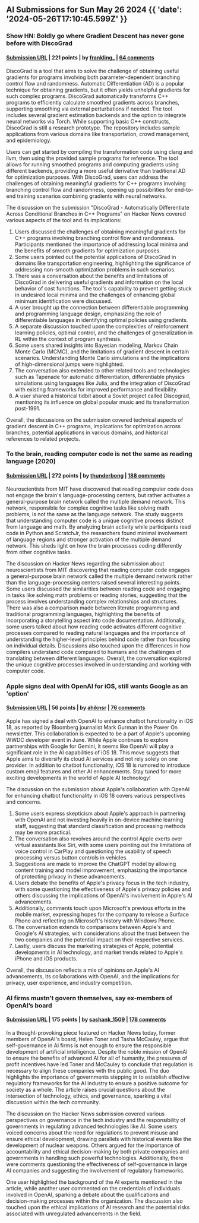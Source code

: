 ## AI Submissions for Sun May 26 2024 {{ 'date': '2024-05-26T17:10:45.599Z' }}

### Show HN: Boldly go where Gradient Descent has never gone before with DiscoGrad

#### [Submission URL](https://github.com/DiscoGrad/DiscoGrad) | 221 points | by [frankling_](https://news.ycombinator.com/user?id=frankling_) | [64 comments](https://news.ycombinator.com/item?id=40481578)

DiscoGrad is a tool that aims to solve the challenge of obtaining useful gradients for programs involving both parameter-dependent branching control flow and randomness. Automatic Differentiation (AD) is a popular technique for obtaining gradients, but it often yields unhelpful gradients for such complex programs. DiscoGrad automatically transforms C++ programs to efficiently calculate smoothed gradients across branches, supporting smoothing via external perturbations if needed. The tool includes several gradient estimation backends and the option to integrate neural networks via Torch. While supporting basic C++ constructs, DiscoGrad is still a research prototype. The repository includes sample applications from various domains like transportation, crowd management, and epidemiology.

Users can get started by compiling the transformation code using clang and llvm, then using the provided sample programs for reference. The tool allows for running smoothed programs and computing gradients using different backends, providing a more useful derivative than traditional AD for optimization purposes. With DiscoGrad, users can address the challenges of obtaining meaningful gradients for C++ programs involving branching control flow and randomness, opening up possibilities for end-to-end training scenarios combining gradients with neural networks.

The discussion on the submission "DiscoGrad - Automatically Differentiate Across Conditional Branches in C++ Programs" on Hacker News covered various aspects of the tool and its implications:

1. Users discussed the challenges of obtaining meaningful gradients for C++ programs involving branching control flow and randomness. Participants mentioned the importance of addressing local minima and the benefits of smooth gradients for optimization purposes.
2. Some users pointed out the potential applications of DiscoGrad in domains like transportation engineering, highlighting the significance of addressing non-smooth optimization problems in such scenarios.
3. There was a conversation about the benefits and limitations of DiscoGrad in delivering useful gradients and information on the local behavior of cost functions. The tool's capability to prevent getting stuck in undesired local minima and the challenges of enhancing global minimum identification were discussed.
4. A user brought up the connection between differentiable programming and programming language design, emphasizing the role of differentiable languages in identifying optimal policies using gradients.
5. A separate discussion touched upon the complexities of reinforcement learning policies, optimal control, and the challenges of generalization in RL within the context of program synthesis.
6. Some users shared insights into Bayesian modeling, Markov Chain Monte Carlo (MCMC), and the limitations of gradient descent in certain scenarios. Understanding Monte Carlo simulations and the implications of high-dimensional jumps were highlighted.
7. The conversation also extended to other related tools and technologies such as Tapenade for automatic differentiation, differentiable physics simulations using languages like Julia, and the integration of DiscoGrad with existing frameworks for improved performance and flexibility.
8. A user shared a historical tidbit about a Soviet project called Discograd, mentioning its influence on global popular music and its transformation post-1991.

Overall, the discussions on the submission covered technical aspects of gradient descent in C++ programs, implications for optimization across branches, potential applications in various domains, and historical references to related projects.

### To the brain, reading computer code is not the same as reading language (2020)

#### [Submission URL](https://news.mit.edu/2020/brain-reading-computer-code-1215) | 272 points | by [thunderbong](https://news.ycombinator.com/user?id=thunderbong) | [188 comments](https://news.ycombinator.com/item?id=40480913)

Neuroscientists from MIT have discovered that reading computer code does not engage the brain's language-processing centers, but rather activates a general-purpose brain network called the multiple demand network. This network, responsible for complex cognitive tasks like solving math problems, is not the same as the language network. The study suggests that understanding computer code is a unique cognitive process distinct from language and math. By analyzing brain activity while participants read code in Python and ScratchJr, the researchers found minimal involvement of language regions and stronger activation of the multiple demand network. This sheds light on how the brain processes coding differently from other cognitive tasks.

The discussion on Hacker News regarding the submission about neuroscientists from MIT discovering that reading computer code engages a general-purpose brain network called the multiple demand network rather than the language-processing centers raised several interesting points. Some users discussed the similarities between reading code and engaging in tasks like solving math problems or reading stories, suggesting that the process involves understanding complex relationships and structures. There was also a comparison made between literate programming and traditional programming languages, highlighting the benefits of incorporating a storytelling aspect into code documentation. Additionally, some users talked about how reading code activates different cognitive processes compared to reading natural languages and the importance of understanding the higher-level principles behind code rather than focusing on individual details. Discussions also touched upon the differences in how compilers understand code compared to humans and the challenges of translating between different languages. Overall, the conversation explored the unique cognitive processes involved in understanding and working with computer code.

### Apple signs deal with OpenAI for iOS, still wants Google as an 'option'

#### [Submission URL](https://www.androidauthority.com/apple-signs-deal-openai-iphones-3446254/) | 56 points | by [ahiknsr](https://news.ycombinator.com/user?id=ahiknsr) | [76 comments](https://news.ycombinator.com/item?id=40486242)

Apple has signed a deal with OpenAI to enhance chatbot functionality in iOS 18, as reported by Bloomberg journalist Mark Gurman in the Power On newsletter. This collaboration is expected to be a part of Apple's upcoming WWDC developer event in June. While Apple continues to explore partnerships with Google for Gemini, it seems like OpenAI will play a significant role in the AI capabilities of iOS 18. This move suggests that Apple aims to diversify its cloud AI services and not rely solely on one provider. In addition to chatbot functionality, iOS 18 is rumored to introduce custom emoji features and other AI enhancements. Stay tuned for more exciting developments in the world of Apple AI technology!

The discussion on the submission about Apple's collaboration with OpenAI for enhancing chatbot functionality in iOS 18 covers various perspectives and concerns. 

1. Some users express skepticism about Apple's approach in partnering with OpenAI and not investing heavily in on-device machine learning staff, suggesting that standard classification and processing methods may be more practical. 
2. The conversation also revolves around the control Apple exerts over virtual assistants like Siri, with some users pointing out the limitations of voice control in CarPlay and questioning the usability of speech processing versus button controls in vehicles.
3. Suggestions are made to improve the ChatGPT model by allowing content training and model improvement, emphasizing the importance of protecting privacy in these advancements.
4. Users debate the benefits of Apple's privacy focus in the tech industry, with some questioning the effectiveness of Apple's privacy policies and others discussing the implications of OpenAI's involvement in Apple's AI advancements.
5. Additionally, comments touch upon Microsoft's previous efforts in the mobile market, expressing hopes for the company to release a Surface Phone and reflecting on Microsoft's history with Windows Phone.
6. The conversation extends to comparisons between Apple's and Google's AI strategies, with considerations about the trust between the two companies and the potential impact on their respective services.
7. Lastly, users discuss the marketing strategies of Apple, potential developments in AI technology, and market trends related to Apple's iPhone and iOS products.

Overall, the discussion reflects a mix of opinions on Apple's AI advancements, its collaborations with OpenAI, and the implications for privacy, user experience, and industry competition.

### AI firms mustn’t govern themselves, say ex-members of OpenAI’s board

#### [Submission URL](https://www.economist.com/by-invitation/2024/05/26/ai-firms-mustnt-govern-themselves-say-ex-members-of-openais-board) | 175 points | by [sashank_1509](https://news.ycombinator.com/user?id=sashank_1509) | [178 comments](https://news.ycombinator.com/item?id=40485318)

In a thought-provoking piece featured on Hacker News today, former members of OpenAI's board, Helen Toner and Tasha McCauley, argue that self-governance in AI firms is not enough to ensure the responsible development of artificial intelligence. Despite the noble mission of OpenAI to ensure the benefits of advanced AI for all of humanity, the pressures of profit incentives have led Toner and McCauley to conclude that regulation is necessary to align these companies with the public good. The duo highlights the importance of governments stepping in to establish effective regulatory frameworks for the AI industry to ensure a positive outcome for society as a whole. The article raises crucial questions about the intersection of technology, ethics, and governance, sparking a vital discussion within the tech community.

The discussion on the Hacker News submission covered various perspectives on governance in the tech industry and the responsibility of governments in regulating advanced technologies like AI. Some users voiced concerns about the need for regulations to prevent misuse and ensure ethical development, drawing parallels with historical events like the development of nuclear weapons. Others argued for the importance of accountability and ethical decision-making by both private companies and governments in handling such powerful technologies. Additionally, there were comments questioning the effectiveness of self-governance in large AI companies and suggesting the involvement of regulatory frameworks.

One user highlighted the background of the AI experts mentioned in the article, while another user commented on the credentials of individuals involved in OpenAI, sparking a debate about the qualifications and decision-making processes within the organization. The discussion also touched upon the ethical implications of AI research and the potential risks associated with unregulated advancements in the field.
